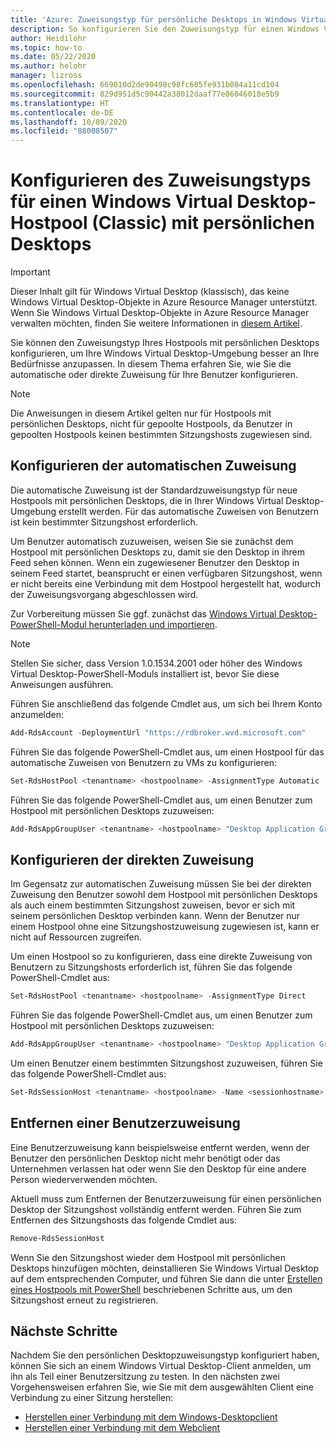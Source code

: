 ```yaml
---
title: 'Azure: Zuweisungstyp für persönliche Desktops in Windows Virtual Desktop (Classic)'
description: So konfigurieren Sie den Zuweisungstyp für einen Windows Virtual Desktop-Hostpool (Classic) mit persönlichen Desktops.
author: Heidilohr
ms.topic: how-to
ms.date: 05/22/2020
ms.author: helohr
manager: lizross
ms.openlocfilehash: 669010d2de90498c98fc685fe931b084a11cd104
ms.sourcegitcommit: 829d951d5c90442a38012daaf77e86046018e5b9
ms.translationtype: HT
ms.contentlocale: de-DE
ms.lasthandoff: 10/09/2020
ms.locfileid: "88008507"
---
```

# <a name="configure-the-personal-desktop-host-pool-assignment-type-for-windows-virtual-desktop-classic"></a>Konfigurieren des Zuweisungstyps für einen Windows Virtual Desktop-Hostpool (Classic) mit persönlichen Desktops

>[!IMPORTANT]
>Dieser Inhalt gilt für Windows Virtual Desktop (klassisch), das keine Windows Virtual Desktop-Objekte in Azure Resource Manager unterstützt. Wenn Sie Windows Virtual Desktop-Objekte in Azure Resource Manager verwalten möchten, finden Sie weitere Informationen in [diesem Artikel](../configure-host-pool-personal-desktop-assignment-type.md).

Sie können den Zuweisungstyp Ihres Hostpools mit persönlichen Desktops konfigurieren, um Ihre Windows Virtual Desktop-Umgebung besser an Ihre Bedürfnisse anzupassen. In diesem Thema erfahren Sie, wie Sie die automatische oder direkte Zuweisung für Ihre Benutzer konfigurieren.

>[!NOTE]
> Die Anweisungen in diesem Artikel gelten nur für Hostpools mit persönlichen Desktops, nicht für gepoolte Hostpools, da Benutzer in gepoolten Hostpools keinen bestimmten Sitzungshosts zugewiesen sind.

## <a name="configure-automatic-assignment"></a>Konfigurieren der automatischen Zuweisung

Die automatische Zuweisung ist der Standardzuweisungstyp für neue Hostpools mit persönlichen Desktops, die in Ihrer Windows Virtual Desktop-Umgebung erstellt werden. Für das automatische Zuweisen von Benutzern ist kein bestimmter Sitzungshost erforderlich.

Um Benutzer automatisch zuzuweisen, weisen Sie sie zunächst dem Hostpool mit persönlichen Desktops zu, damit sie den Desktop in ihrem Feed sehen können. Wenn ein zugewiesener Benutzer den Desktop in seinem Feed startet, beansprucht er einen verfügbaren Sitzungshost, wenn er nicht bereits eine Verbindung mit dem Hostpool hergestellt hat, wodurch der Zuweisungsvorgang abgeschlossen wird.

Zur Vorbereitung müssen Sie ggf. zunächst das [Windows Virtual Desktop-PowerShell-Modul herunterladen und importieren](/powershell/windows-virtual-desktop/overview/).

> [!NOTE]
> Stellen Sie sicher, dass Version 1.0.1534.2001 oder höher des Windows Virtual Desktop-PowerShell-Moduls installiert ist, bevor Sie diese Anweisungen ausführen.

Führen Sie anschließend das folgende Cmdlet aus, um sich bei Ihrem Konto anzumelden:

```powershell
Add-RdsAccount -DeploymentUrl "https://rdbroker.wvd.microsoft.com"
```

Führen Sie das folgende PowerShell-Cmdlet aus, um einen Hostpool für das automatische Zuweisen von Benutzern zu VMs zu konfigurieren:

```powershell
Set-RdsHostPool <tenantname> <hostpoolname> -AssignmentType Automatic
```

Führen Sie das folgende PowerShell-Cmdlet aus, um einen Benutzer zum Hostpool mit persönlichen Desktops zuzuweisen:

```powershell
Add-RdsAppGroupUser <tenantname> <hostpoolname> "Desktop Application Group" -UserPrincipalName <userupn>
```

## <a name="configure-direct-assignment"></a>Konfigurieren der direkten Zuweisung

Im Gegensatz zur automatischen Zuweisung müssen Sie bei der direkten Zuweisung den Benutzer sowohl dem Hostpool mit persönlichen Desktops als auch einem bestimmten Sitzungshost zuweisen, bevor er sich mit seinem persönlichen Desktop verbinden kann. Wenn der Benutzer nur einem Hostpool ohne eine Sitzungshostzuweisung zugewiesen ist, kann er nicht auf Ressourcen zugreifen.

Um einen Hostpool so zu konfigurieren, dass eine direkte Zuweisung von Benutzern zu Sitzungshosts erforderlich ist, führen Sie das folgende PowerShell-Cmdlet aus:

```powershell
Set-RdsHostPool <tenantname> <hostpoolname> -AssignmentType Direct
```

Führen Sie das folgende PowerShell-Cmdlet aus, um einen Benutzer zum Hostpool mit persönlichen Desktops zuzuweisen:

```powershell
Add-RdsAppGroupUser <tenantname> <hostpoolname> "Desktop Application Group" -UserPrincipalName <userupn>
```

Um einen Benutzer einem bestimmten Sitzungshost zuzuweisen, führen Sie das folgende PowerShell-Cmdlet aus:

```powershell
Set-RdsSessionHost <tenantname> <hostpoolname> -Name <sessionhostname> -AssignedUser <userupn>
```

## <a name="remove-a-user-assignment"></a>Entfernen einer Benutzerzuweisung

Eine Benutzerzuweisung kann beispielsweise entfernt werden, wenn der Benutzer den persönlichen Desktop nicht mehr benötigt oder das Unternehmen verlassen hat oder wenn Sie den Desktop für eine andere Person wiederverwenden möchten.

Aktuell muss zum Entfernen der Benutzerzuweisung für einen persönlichen Desktop der Sitzungshost vollständig entfernt werden. Führen Sie zum Entfernen des Sitzungshosts das folgende Cmdlet aus:

```powershell
Remove-RdsSessionHost
```

Wenn Sie den Sitzungshost wieder dem Hostpool mit persönlichen Desktops hinzufügen möchten, deinstallieren Sie Windows Virtual Desktop auf dem entsprechenden Computer, und führen Sie dann die unter [Erstellen eines Hostpools mit PowerShell](create-host-pools-powershell-2019.md) beschriebenen Schritte aus, um den Sitzungshost erneut zu registrieren.

## <a name="next-steps"></a>Nächste Schritte

Nachdem Sie den persönlichen Desktopzuweisungstyp konfiguriert haben, können Sie sich an einem Windows Virtual Desktop-Client anmelden, um ihn als Teil einer Benutzersitzung zu testen. In den nächsten zwei Vorgehensweisen erfahren Sie, wie Sie mit dem ausgewählten Client eine Verbindung zu einer Sitzung herstellen:

- [Herstellen einer Verbindung mit dem Windows-Desktopclient](connect-windows-7-10-2019.md)
- [Herstellen einer Verbindung mit dem Webclient](connect-web-2019.md)
